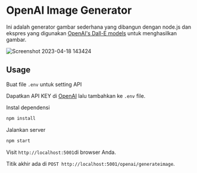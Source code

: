 # OpenAI Image Generator

Ini adalah generator gambar sederhana yang dibangun dengan node.js dan ekspres yang digunakan [OpenAI's Dall-E models](https://beta.openai.com/docs/guides/images) untuk menghasilkan gambar.

![Screenshot 2023-04-18 143424](https://user-images.githubusercontent.com/75880817/232705226-b546d357-93da-4c28-8783-9cbbf80929ca.png)

## Usage

Buat file `.env` untuk setting API

Dapatkan API KEY di [OpenAI](https://beta.openai.com/) lalu tambahkan ke `.env` file.

Instal dependensi

```bash
npm install
```

Jalankan server

```bash
npm start
```

Visit `http://localhost:5001`di browser Anda.

Titik akhir ada di `POST http://localhost:5001/openai/generateimage`.
